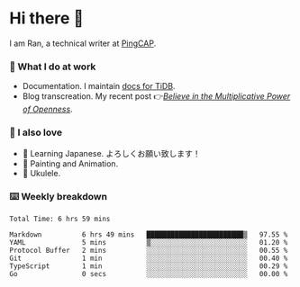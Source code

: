 # Hi there 👋

I am Ran, a technical writer at [PingCAP](https://pingcap.com/).

### 📝 What I do at work

- Documentation. I maintain [docs for TiDB](https://github.com/pingcap/docs).
- Blog transcreation. My recent post 👉[*Believe in the Multiplicative Power of Openness*](https://pingcap.com/blog/believe-in-the-multiplicative-power-of-openness-open-source-community).

### 🤠 I also love

- 💬 Learning Japanese. よろしくお願い致します！
- 🎨 Painting and Animation.
- 🎵 Ukulele.

### ⌨️ Weekly breakdown

<!--START_SECTION:waka-->

```text
Total Time: 6 hrs 59 mins

Markdown          6 hrs 49 mins   ████████████████████████▒   97.55 %
YAML              5 mins          ▒░░░░░░░░░░░░░░░░░░░░░░░░   01.20 %
Protocol Buffer   2 mins          ░░░░░░░░░░░░░░░░░░░░░░░░░   00.55 %
Git               1 min           ░░░░░░░░░░░░░░░░░░░░░░░░░   00.40 %
TypeScript        1 min           ░░░░░░░░░░░░░░░░░░░░░░░░░   00.29 %
Go                0 secs          ░░░░░░░░░░░░░░░░░░░░░░░░░   00.00 %
```

<!--END_SECTION:waka-->
